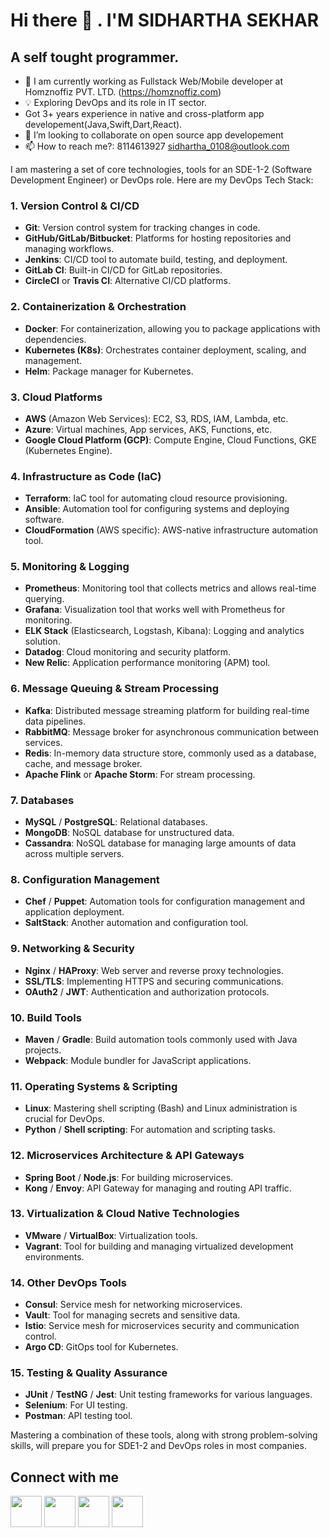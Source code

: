 # Hi there 👋 . I'M SIDHARTHA SEKHAR
## A self tought programmer.
- 💼 I am currently working as Fullstack Web/Mobile developer at Homznoffiz PVT. LTD. (https://homznoffiz.com)
- 💡 Exploring DevOps and its role in IT sector.
- Got 3+ years experience in native and cross-platform app developement(Java,Swift,Dart,React).
- 👯 I’m looking to collaborate on open source app developement
- 📫 How to reach me?: 8114613927 sidhartha_0108@outlook.com

I am mastering a set of core technologies, tools for an SDE-1-2 (Software Development Engineer) or DevOps role. 
Here are my DevOps Tech Stack:

### 1. **Version Control & CI/CD**
   - **Git**: Version control system for tracking changes in code.
   - **GitHub/GitLab/Bitbucket**: Platforms for hosting repositories and managing workflows.
   - **Jenkins**: CI/CD tool to automate build, testing, and deployment.
   - **GitLab CI**: Built-in CI/CD for GitLab repositories.
   - **CircleCI** or **Travis CI**: Alternative CI/CD platforms.

### 2. **Containerization & Orchestration**
   - **Docker**: For containerization, allowing you to package applications with dependencies.
   - **Kubernetes (K8s)**: Orchestrates container deployment, scaling, and management.
   - **Helm**: Package manager for Kubernetes.

### 3. **Cloud Platforms**
   - **AWS** (Amazon Web Services): EC2, S3, RDS, IAM, Lambda, etc.
   - **Azure**: Virtual machines, App services, AKS, Functions, etc.
   - **Google Cloud Platform (GCP)**: Compute Engine, Cloud Functions, GKE (Kubernetes Engine).

### 4. **Infrastructure as Code (IaC)**
   - **Terraform**: IaC tool for automating cloud resource provisioning.
   - **Ansible**: Automation tool for configuring systems and deploying software.
   - **CloudFormation** (AWS specific): AWS-native infrastructure automation tool.

### 5. **Monitoring & Logging**
   - **Prometheus**: Monitoring tool that collects metrics and allows real-time querying.
   - **Grafana**: Visualization tool that works well with Prometheus for monitoring.
   - **ELK Stack** (Elasticsearch, Logstash, Kibana): Logging and analytics solution.
   - **Datadog**: Cloud monitoring and security platform.
   - **New Relic**: Application performance monitoring (APM) tool.

### 6. **Message Queuing & Stream Processing**
   - **Kafka**: Distributed message streaming platform for building real-time data pipelines.
   - **RabbitMQ**: Message broker for asynchronous communication between services.
   - **Redis**: In-memory data structure store, commonly used as a database, cache, and message broker.
   - **Apache Flink** or **Apache Storm**: For stream processing.

### 7. **Databases**
   - **MySQL** / **PostgreSQL**: Relational databases.
   - **MongoDB**: NoSQL database for unstructured data.
   - **Cassandra**: NoSQL database for managing large amounts of data across multiple servers.

### 8. **Configuration Management**
   - **Chef** / **Puppet**: Automation tools for configuration management and application deployment.
   - **SaltStack**: Another automation and configuration tool.

### 9. **Networking & Security**
   - **Nginx** / **HAProxy**: Web server and reverse proxy technologies.
   - **SSL/TLS**: Implementing HTTPS and securing communications.
   - **OAuth2** / **JWT**: Authentication and authorization protocols.

### 10. **Build Tools**
   - **Maven** / **Gradle**: Build automation tools commonly used with Java projects.
   - **Webpack**: Module bundler for JavaScript applications.

### 11. **Operating Systems & Scripting**
   - **Linux**: Mastering shell scripting (Bash) and Linux administration is crucial for DevOps.
   - **Python** / **Shell scripting**: For automation and scripting tasks.

### 12. **Microservices Architecture & API Gateways**
   - **Spring Boot** / **Node.js**: For building microservices.
   - **Kong** / **Envoy**: API Gateway for managing and routing API traffic.

### 13. **Virtualization & Cloud Native Technologies**
   - **VMware** / **VirtualBox**: Virtualization tools.
   - **Vagrant**: Tool for building and managing virtualized development environments.

### 14. **Other DevOps Tools**
   - **Consul**: Service mesh for networking microservices.
   - **Vault**: Tool for managing secrets and sensitive data.
   - **Istio**: Service mesh for microservices security and communication control.
   - **Argo CD**: GitOps tool for Kubernetes.

### 15. **Testing & Quality Assurance**
   - **JUnit** / **TestNG** / **Jest**: Unit testing frameworks for various languages.
   - **Selenium**: For UI testing.
   - **Postman**: API testing tool.
  
Mastering a combination of these tools, along with strong problem-solving skills, will prepare you for SDE1-2 and DevOps roles in most companies.

## Connect with me
[<img src="https://user-images.githubusercontent.com/55876522/99841014-849cfd80-2b93-11eb-9632-152cf3fe9ea9.png" width="50"/>](https://linkedin.com/in/sidhartha-sekhar/)
[<img src="https://user-images.githubusercontent.com/55876522/99840007-bad97d80-2b91-11eb-8874-21220b3c5415.png" width="50"/>](https://twitter.com/Sidhartha_123)
[<img src="https://user-images.githubusercontent.com/55876522/99840347-62ef4680-2b92-11eb-9e92-d39dd0cd6076.png" width="50"/>](https://facebook.com/Sidhartha.sekhar.52)
[<img src="https://user-images.githubusercontent.com/55876522/99840615-e315ac00-2b92-11eb-95cf-adebdae5c661.jpeg" width="50"/>](https://instagram.com/Sidhartha_sekhar_127)
<!--
**sidharthasekhar129/sidharthasekhar129** is a ✨ _special_ ✨ repository because its `README.md` (this file) appears on your GitHub profile.

Here are some ideas to get you started:

- 🔭 I’m currently working on ...
- 🌱 I’m currently learning ...
- 👯 I’m looking to collaborate on ...
- 🤔 I’m looking for help with ...
- 💬 Ask me about ...
- 📫 How to reach me: ...
- 😄 Pronouns: ...
- ⚡ Fun fact: ...
-->

